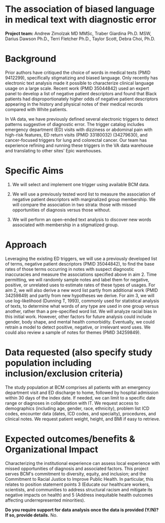 # The association of biased language in medical text with diagnostic error

**Project team:** Andrew Zimolzak MD MMSc, Traber Giardina Ph.D.
MSW, Darius Dawson Ph.D., Terri Fletcher Ph.D., Taylor Scott, Debra
Choi, Ph.D.

# Background

Prior authors have critiqued the choice of words in medical texts (PMID
9412299), specifically stigmatizing and biased language. Only recently
has electronic text analysis made it possible to characterize clinical
language usage on a large scale. Recent work (PMID 35044842) used an
expert panel to develop a list of negative patient descriptors and found
that Black patients had disproportionately higher odds of negative
patient descriptors appearing in the history and physical notes of their
medical records compared with White patients.

In VA data, we have previously defined several electronic triggers to
detect patterns suggestive of diagnostic error. The trigger catalog
includes emergency department (ED) visits with dizziness or abdominal
pain with high-risk features, ED return visits (PMID 33180032)
(34279630), and cancer-focused triggers for lung and colorectal
cancer. Our team has experience refining and running these triggers in
the VA data warehouse and translating to other sites' Epic warehouses.

# Specific Aims

1.  We will select and implement one trigger using available BCM data.

2.  We will use a previously tested word list to measure the association
    of negative patient descriptors with marginalized group membership.
    We will compare the association in two strata: those with missed
    opportunities of diagnosis versus those without.

3.  We will perform an open-ended text analysis to discover new words
    associated with membership in a stigmatized group.

# Approach

Leveraging the existing ED triggers, we will use a previously developed
list of terms, negative patient descriptors (PMID 35044842), to find
the base rates of those terms occurring in notes with suspect diagnostic
inaccuracies and measure the associations specified above in aim 2. Time
permitting, we will randomly sample notes and label them for negative,
positive, or unrelated uses to estimate rates of these types of usages.
For aim 2, we will also derive a new word list partly from additional
work (PMID 34259849) and partly from new hypotheses we derive. For aim
3, we will use log-likelihood (Dunning T, 1993), commonly used for
statistical analysis of texts, to determine what words of any type are
used in one group versus another, rather than a pre-specified word list.
We will analyze racial bias in this initial work. However, other factors
for future analysis could include gender, body shape, and mental health
comorbidity. Eventually, we could retrain a model to detect positive,
negative, or irrelevant word uses. We could also review a sample of
notes for themes (PMID 34259849).

# Data requested (also specify study population including inclusion/exclusion criteria)

The study population at BCM comprises all patients with an emergency
department visit and ED discharge to home, followed by hospital
admission within 30 days of the index date. If needed, we can limit to a
specific date range or diagnoses in collaboration with IT. We request
access to demographics (including age, gender, race, ethnicity), problem
list ICD codes, encounter data (dates, ICD codes, and specialty),
procedures, and clinical notes. We request patient weight, height, and
BMI if easy to retrieve.

# Expected outcomes/benefits & Organizational Impact

Characterizing the institutional experience can assess local experience
with missed opportunities of diagnosis and associated factors. This
project serves BCM's commitment to diversity, equity, and inclusion; and
the Commitment to Racial Justice to Improve Public Health. In
particular, this relates to position statement points 3 (Educate our
healthcare workers, scientists, and communities to address structural
racism and mitigate its negative impacts on health) and 5 (Address
inequitable health outcomes affecting underrepresented minorities).

**Do you require support for data analysis once the data is provided
(Y/N)? If so, provide details.** No.
